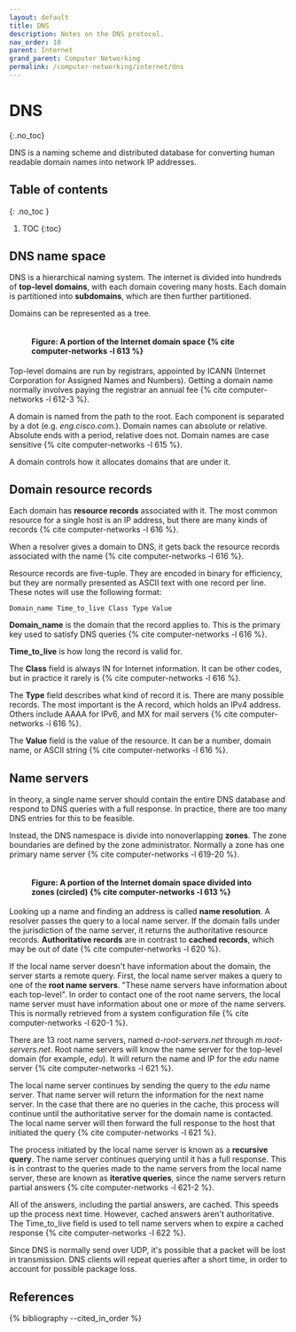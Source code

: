 ```yaml
---
layout: default
title: DNS
description: Notes on the DNS protocol.
nav_order: 10
parent: Internet
grand_parent: Computer Networking
permalink: /computer-networking/internet/dns
---
```


<!-- prettier-ignore-start -->

# DNS
{:.no_toc}

DNS is a naming scheme and distributed database for converting human readable domain names into network IP addresses.

## Table of contents
{: .no_toc }

1. TOC
{:toc}

<!-- prettier-ignore-end -->

## DNS name space

DNS is a hierarchical naming system. The internet is divided into hundreds of **top-level domains**, with each domain covering many hosts. Each domain is partitioned into **subdomains**, which are then further partitioned.

Domains can be represented as a tree.

<figure>
  <img src="{{site.baseurl}}/assets/img/computer-networking/internet/dns/tree-domains.svg" alt="">
  <figcaption><h4>Figure: A portion of the Internet domain space {% cite computer-networks -l 613 %}</h4></figcaption>
</figure>

Top-level domains are run by registrars, appointed by ICANN (Internet Corporation for Assigned Names and Numbers). Getting a domain name normally involves paying the registrar an annual fee {% cite computer-networks -l 612-3 %}.

A domain is named from the path to the root. Each component is separated by a dot (e.g. _eng.cisco.com._). Domain names can absolute or relative. Absolute ends with a period, relative does not. Domain names are case sensitive {% cite computer-networks -l 615 %}.

A domain controls how it allocates domains that are under it.

## Domain resource records

Each domain has **resource records** associated with it. The most common resource for a single host is an IP address, but there are many kinds of records {% cite computer-networks -l 616 %}.

When a resolver gives a domain to DNS, it gets back the resource records associated with the name {% cite computer-networks -l 616 %}.

Resource records are five-tuple. They are encoded in binary for efficiency, but they are normally presented as ASCII text
with one record per line. These notes will use the following format:

```
Domain_name Time_to_live Class Type Value
```

**Domain_name** is the domain that the record applies to. This is the primary key used to satisfy DNS queries {% cite computer-networks -l 616 %}.

**Time_to_live** is how long the record is valid for.

The **Class** field is always IN for Internet information. It can be other codes, but in practice it rarely is {% cite computer-networks -l 616 %}.

The **Type** field describes what kind of record it is. There are many possible records. The most important is the A record, which holds an IPv4 address. Others include AAAA for IPv6, and MX for mail servers {% cite computer-networks -l 616 %}.

The **Value** field is the value of the resource. It can be a number, domain name, or ASCII string {% cite computer-networks -l 616 %}.

## Name servers

In theory, a single name server should contain the entire DNS database and respond to DNS queries with a full response. In practice, there are too many DNS entries for this to be feasible.

Instead, the DNS namespace is divide into nonoverlapping **zones**. The zone boundaries are defined by the zone administrator. Normally a zone has one primary name server {% cite computer-networks -l 619-20 %}.

<figure>
  <img src="{{site.baseurl}}/assets/img/computer-networking/internet/dns/tree-domains-zones.svg" alt="">
  <figcaption><h4>Figure: A portion of the Internet domain space divided into zones (circled) {% cite computer-networks -l 613 %}</h4></figcaption>
</figure>

Looking up a name and finding an address is called **name resolution**. A resolver passes the query to a local name server. If the domain falls under the jurisdiction of the name server, it returns the authoritative resource records. **Authoritative records** are in contrast to **cached records**, which may be out of date {% cite computer-networks -l 620 %}.

If the local name server doesn't have information about the domain, the server starts a remote query. First, the local name server makes a query to one of the **root name servers**. "These name servers have information about each top-level". In order to contact one of the root name servers, the local name server must have information about one or more of the name servers. This is normally retrieved from a system configuration file {% cite computer-networks -l 620-1 %}.

There are 13 root name servers, named _a-root-servers.net_ through _m.root-servers.net_. Root name servers will know the name server for the top-level domain (for example, _edu_). It will return the name and IP for the _edu_ name server {% cite computer-networks -l 621 %}.

The local name server continues by sending the query to the _edu_ name server. That name server will return the information for the next name server. In the case that there are no queries in the cache, this process will continue until the authoritative server for the domain name is contacted. The local name server will then forward the full response to the host that initiated the query {% cite computer-networks -l 621 %}.

The process initiated by the local name server is known as a **recursive query**. The name server continues querying until it has a full response. This is in contrast to the queries made to the name servers from the local name server, these are known as **iterative queries**, since the name servers return partial answers {% cite computer-networks -l 621-2 %}.

All of the answers, including the partial answers, are cached. This speeds up the process next time. However, cached answers aren't authoritative. The Time_to_live field is used to tell name servers when to expire a cached response {% cite computer-networks -l 622 %}.

Since DNS is normally send over UDP, it's possible that a packet will be lost in transmission. DNS clients will repeat queries after a short time, in order to account for possible package loss.

## References

{% bibliography --cited_in_order %}
